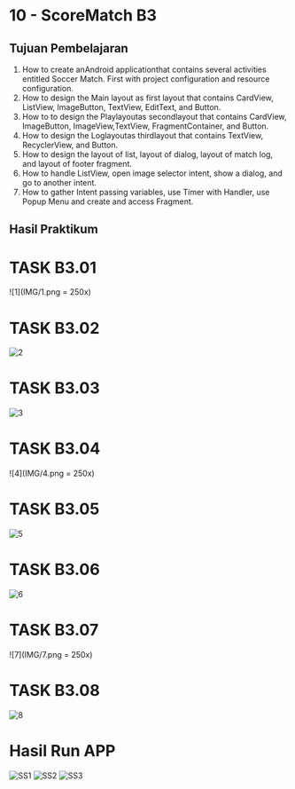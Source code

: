 # 10 - ScoreMatch B3

## Tujuan Pembelajaran

1. How to create anAndroid applicationthat contains several activities entitled Soccer Match. First with project configuration and resource configuration.
2. How to design the Main layout as first layout that contains CardView, ListView, ImageButton, TextView, EditText, and Button.
3. How to to design the Playlayoutas secondlayout that contains CardView, ImageButton, ImageView,TextView, FragmentContainer, and Button.
4. How to design the Loglayoutas thirdlayout that contains TextView, RecyclerView, and Button.
5. How to design the layout of list, layout of dialog, layout of match log, and layout of footer fragment.
6. How to handle ListView, open image selector intent, show a dialog, and go to another intent.
7. How to gather Intent passing variables, use Timer with Handler, use Popup Menu and create and access Fragment.

## Hasil Praktikum

# TASK B3.01

![1](IMG/1.png = 250x)

# TASK B3.02

![2](IMG/2.png)

# TASK B3.03

![3](IMG/3.png)

# TASK B3.04

![4](IMG/4.png = 250x)

# TASK B3.05

![5](IMG/5.png)

# TASK B3.06

![6](IMG/6.png)

# TASK B3.07

![7](IMG/7.png = 250x)

# TASK B3.08

![8](IMG/8.png)


# Hasil Run APP

![SS1](IMG/SS1.jpg)
![SS2](IMG/SS2.jpg)
![SS3](IMG/SS3.jpg)